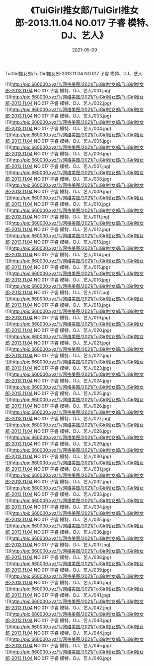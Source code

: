 ﻿---
layout: post
title:  《TuiGirl推女郎/TuiGirl推女郎-2013.11.04 NO.017 子睿 模特、DJ、艺人》
date:   2021-05-09
img: http://pic.660000.xyz/1:/网络美图/2021/TuiGirl推女郎/TuiGirl推女郎-2013.11.04 NO.017 子睿 模特、DJ、艺人/000.jpg
categories: [美女, 清纯, 唯美]
---

TuiGirl推女郎/TuiGirl推女郎-2013.11.04 NO.017 子睿 模特、DJ、艺人

 ![](http://pic.660000.xyz/1:/网络美图/2021/TuiGirl推女郎/TuiGirl推女郎-2013.11.04 NO.017 子睿 模特、DJ、艺人/001.jpg) <br>![](http://pic.660000.xyz/1:/网络美图/2021/TuiGirl推女郎/TuiGirl推女郎-2013.11.04 NO.017 子睿 模特、DJ、艺人/002.jpg) <br>![](http://pic.660000.xyz/1:/网络美图/2021/TuiGirl推女郎/TuiGirl推女郎-2013.11.04 NO.017 子睿 模特、DJ、艺人/003.jpg) <br>![](http://pic.660000.xyz/1:/网络美图/2021/TuiGirl推女郎/TuiGirl推女郎-2013.11.04 NO.017 子睿 模特、DJ、艺人/004.jpg) <br>![](http://pic.660000.xyz/1:/网络美图/2021/TuiGirl推女郎/TuiGirl推女郎-2013.11.04 NO.017 子睿 模特、DJ、艺人/005.jpg) <br>![](http://pic.660000.xyz/1:/网络美图/2021/TuiGirl推女郎/TuiGirl推女郎-2013.11.04 NO.017 子睿 模特、DJ、艺人/006.jpg) <br>![](http://pic.660000.xyz/1:/网络美图/2021/TuiGirl推女郎/TuiGirl推女郎-2013.11.04 NO.017 子睿 模特、DJ、艺人/007.jpg) <br>![](http://pic.660000.xyz/1:/网络美图/2021/TuiGirl推女郎/TuiGirl推女郎-2013.11.04 NO.017 子睿 模特、DJ、艺人/008.jpg) <br>![](http://pic.660000.xyz/1:/网络美图/2021/TuiGirl推女郎/TuiGirl推女郎-2013.11.04 NO.017 子睿 模特、DJ、艺人/009.jpg) <br>![](http://pic.660000.xyz/1:/网络美图/2021/TuiGirl推女郎/TuiGirl推女郎-2013.11.04 NO.017 子睿 模特、DJ、艺人/010.jpg) <br>![](http://pic.660000.xyz/1:/网络美图/2021/TuiGirl推女郎/TuiGirl推女郎-2013.11.04 NO.017 子睿 模特、DJ、艺人/011.jpg) <br>![](http://pic.660000.xyz/1:/网络美图/2021/TuiGirl推女郎/TuiGirl推女郎-2013.11.04 NO.017 子睿 模特、DJ、艺人/012.jpg) <br>![](http://pic.660000.xyz/1:/网络美图/2021/TuiGirl推女郎/TuiGirl推女郎-2013.11.04 NO.017 子睿 模特、DJ、艺人/013.jpg) <br>![](http://pic.660000.xyz/1:/网络美图/2021/TuiGirl推女郎/TuiGirl推女郎-2013.11.04 NO.017 子睿 模特、DJ、艺人/014.jpg) <br>![](http://pic.660000.xyz/1:/网络美图/2021/TuiGirl推女郎/TuiGirl推女郎-2013.11.04 NO.017 子睿 模特、DJ、艺人/015.jpg) <br>![](http://pic.660000.xyz/1:/网络美图/2021/TuiGirl推女郎/TuiGirl推女郎-2013.11.04 NO.017 子睿 模特、DJ、艺人/016.jpg) <br>![](http://pic.660000.xyz/1:/网络美图/2021/TuiGirl推女郎/TuiGirl推女郎-2013.11.04 NO.017 子睿 模特、DJ、艺人/017.jpg) <br>![](http://pic.660000.xyz/1:/网络美图/2021/TuiGirl推女郎/TuiGirl推女郎-2013.11.04 NO.017 子睿 模特、DJ、艺人/018.jpg) <br>![](http://pic.660000.xyz/1:/网络美图/2021/TuiGirl推女郎/TuiGirl推女郎-2013.11.04 NO.017 子睿 模特、DJ、艺人/019.jpg) <br>![](http://pic.660000.xyz/1:/网络美图/2021/TuiGirl推女郎/TuiGirl推女郎-2013.11.04 NO.017 子睿 模特、DJ、艺人/020.jpg) <br>![](http://pic.660000.xyz/1:/网络美图/2021/TuiGirl推女郎/TuiGirl推女郎-2013.11.04 NO.017 子睿 模特、DJ、艺人/021.jpg) <br>![](http://pic.660000.xyz/1:/网络美图/2021/TuiGirl推女郎/TuiGirl推女郎-2013.11.04 NO.017 子睿 模特、DJ、艺人/022.jpg) <br>![](http://pic.660000.xyz/1:/网络美图/2021/TuiGirl推女郎/TuiGirl推女郎-2013.11.04 NO.017 子睿 模特、DJ、艺人/023.jpg) <br>![](http://pic.660000.xyz/1:/网络美图/2021/TuiGirl推女郎/TuiGirl推女郎-2013.11.04 NO.017 子睿 模特、DJ、艺人/024.jpg) <br>![](http://pic.660000.xyz/1:/网络美图/2021/TuiGirl推女郎/TuiGirl推女郎-2013.11.04 NO.017 子睿 模特、DJ、艺人/025.jpg) <br>![](http://pic.660000.xyz/1:/网络美图/2021/TuiGirl推女郎/TuiGirl推女郎-2013.11.04 NO.017 子睿 模特、DJ、艺人/026.jpg) <br>![](http://pic.660000.xyz/1:/网络美图/2021/TuiGirl推女郎/TuiGirl推女郎-2013.11.04 NO.017 子睿 模特、DJ、艺人/027.jpg) <br>![](http://pic.660000.xyz/1:/网络美图/2021/TuiGirl推女郎/TuiGirl推女郎-2013.11.04 NO.017 子睿 模特、DJ、艺人/028.jpg) <br>![](http://pic.660000.xyz/1:/网络美图/2021/TuiGirl推女郎/TuiGirl推女郎-2013.11.04 NO.017 子睿 模特、DJ、艺人/029.jpg) <br>![](http://pic.660000.xyz/1:/网络美图/2021/TuiGirl推女郎/TuiGirl推女郎-2013.11.04 NO.017 子睿 模特、DJ、艺人/030.jpg) <br>![](http://pic.660000.xyz/1:/网络美图/2021/TuiGirl推女郎/TuiGirl推女郎-2013.11.04 NO.017 子睿 模特、DJ、艺人/031.jpg) <br>![](http://pic.660000.xyz/1:/网络美图/2021/TuiGirl推女郎/TuiGirl推女郎-2013.11.04 NO.017 子睿 模特、DJ、艺人/032.jpg) <br>![](http://pic.660000.xyz/1:/网络美图/2021/TuiGirl推女郎/TuiGirl推女郎-2013.11.04 NO.017 子睿 模特、DJ、艺人/033.jpg) <br>![](http://pic.660000.xyz/1:/网络美图/2021/TuiGirl推女郎/TuiGirl推女郎-2013.11.04 NO.017 子睿 模特、DJ、艺人/034.jpg) <br>![](http://pic.660000.xyz/1:/网络美图/2021/TuiGirl推女郎/TuiGirl推女郎-2013.11.04 NO.017 子睿 模特、DJ、艺人/035.jpg) <br>![](http://pic.660000.xyz/1:/网络美图/2021/TuiGirl推女郎/TuiGirl推女郎-2013.11.04 NO.017 子睿 模特、DJ、艺人/036.jpg) <br>![](http://pic.660000.xyz/1:/网络美图/2021/TuiGirl推女郎/TuiGirl推女郎-2013.11.04 NO.017 子睿 模特、DJ、艺人/037.jpg) <br>![](http://pic.660000.xyz/1:/网络美图/2021/TuiGirl推女郎/TuiGirl推女郎-2013.11.04 NO.017 子睿 模特、DJ、艺人/038.jpg) <br>![](http://pic.660000.xyz/1:/网络美图/2021/TuiGirl推女郎/TuiGirl推女郎-2013.11.04 NO.017 子睿 模特、DJ、艺人/039.jpg) <br>![](http://pic.660000.xyz/1:/网络美图/2021/TuiGirl推女郎/TuiGirl推女郎-2013.11.04 NO.017 子睿 模特、DJ、艺人/040.jpg) <br>![](http://pic.660000.xyz/1:/网络美图/2021/TuiGirl推女郎/TuiGirl推女郎-2013.11.04 NO.017 子睿 模特、DJ、艺人/041.jpg) <br>![](http://pic.660000.xyz/1:/网络美图/2021/TuiGirl推女郎/TuiGirl推女郎-2013.11.04 NO.017 子睿 模特、DJ、艺人/042.jpg) <br>![](http://pic.660000.xyz/1:/网络美图/2021/TuiGirl推女郎/TuiGirl推女郎-2013.11.04 NO.017 子睿 模特、DJ、艺人/043.jpg) <br>![](http://pic.660000.xyz/1:/网络美图/2021/TuiGirl推女郎/TuiGirl推女郎-2013.11.04 NO.017 子睿 模特、DJ、艺人/044.jpg) <br>![](http://pic.660000.xyz/1:/网络美图/2021/TuiGirl推女郎/TuiGirl推女郎-2013.11.04 NO.017 子睿 模特、DJ、艺人/045.jpg) <br>![](http://pic.660000.xyz/1:/网络美图/2021/TuiGirl推女郎/TuiGirl推女郎-2013.11.04 NO.017 子睿 模特、DJ、艺人/046.jpg) <br>